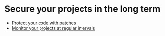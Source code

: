 # Secure your projects in the long term

* [Protect your code with patches](protect-your-code-with-patches.md)
* [Monitor your projects at regular intervals](monitor-your-projects-at-regular-intervals.md)



